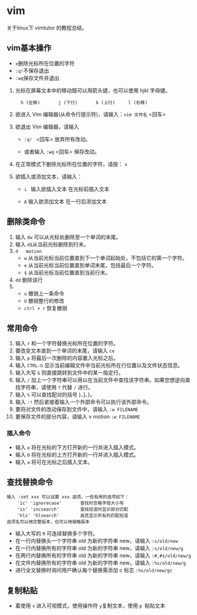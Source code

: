 # vim
关于linux下 vimtutor 的教程总结。 
## vim基本操作

- `x`删除光标所在位置的字符
- `:q!`不保存退出
- `:wq`保存文件并退出

1. 光标在屏幕文本中的移动既可以用箭头键，也可以使用 hjkl 字母键。

         h (左移)       j (下行)       k (上行)     l (右移)

2. 欲进入 Vim 编辑器(从命令行提示符)，请输入：`vim 文件名` <回车>

3. 欲退出 Vim 编辑器，请输入
      
      - <ESC>   `:q! `  <回车> 放弃所有改动。

      - 或者输入 <ESC>   `:wq`   <回车> 保存改动。

4. 在正常模式下删除光标所在位置的字符，请按： `x`

5. 欲插入或添加文本，请输入：

    - `i `  输入欲插入文本   <ESC>             在光标前插入文本

    - `A`  输入欲添加文本   <ESC>             在一行后添加文本

## 删除类命令

1. 输入 `dw` 可以从光标处删除至一个单词的末尾。
2. 输入 `d$`从当前光标删除到行末。
3.  `d   motion`
    - `w`  从当前光标当前位置直到下一个单词起始处，不包括它的第一个字符。
    - `e`  从当前光标当前位置直到单词末尾，包括最后一个字符。
    - `$`  从当前光标当前位置直到当前行末。
4. `dd` 删除该行
5. 
    - `u` 撤销上一条命令
    - `U` 撤销整行的修改
    - `ctrl + r` 恢复撤销

## 常用命令

1. 输入 `r` 和一个字符替换光标所在位置的字符。
2. 要改变文本直到一个单词的末尾，请输入 `ce`
3. 输入 `p` 将最后一次删除的内容置入光标之后。
4. 输入 `CTRL-G` 显示当前编辑文件中当前光标所在行位置以及文件状态信息。
5. 输入大写 `G` 则直接跳转到文件中的某一指定行。
6. 输入 `/` 加上一个字符串可以用以在当前文件中查找该字符串。如果您想逆向查找字符串，请使用 `?` 代替 `/` 进行。
7. 输入 `%` 可以查找配对的括号 )、]、}。
8. 输入 `:!` 然后紧接着输入一个外部命令可以执行该外部命令。
9. 要将对文件的改动保存到文件中，请输入 `:w FILENAME`
10. 要保存文件的部分内容，请输入 v motion `:w FILENAME `
### 插入命令
- 输入 `o` 将在光标的下方打开新的一行并进入插入模式。 
- 输入 `O` 将在光标的上方打开新的一行并进入插入模式。
- 输入 `a` 将可在光标之后插入文本。

## 查找替换命令

    输入 :set xxx 可以设置 xxx 选项。一些有用的选项如下：
        'ic' 'ignorecase'       查找时忽略字母大小写
        'is' 'incsearch'        查找短语时显示部分匹配
        'hls' 'hlsearch'        高亮显示所有的匹配短语
    选项名可以用完整版本，也可以用缩略版本

- 输入大写的 `R` 可连续替换多个字符。
- 在一行内替换头一个字符串 old 为新的字符串 new，请输入  `:s/old/new`
- 在一行内替换所有的字符串 old 为新的字符串 new，请输入  `:s/old/new/g`
- 在两行内替换所有的字符串 old 为新的字符串 new，请输入  `:#,#s/old/new/g`
- 在文件内替换所有的字符串 old 为新的字符串 new，请输入  `:%s/old/new/g`
- 进行全文替换时询问用户确认每个替换需添加 c 标志        `:%s/old/new/gc`

## 复制粘贴

- 着使用 `v` 进入可视模式，使用操作符 `y`复制文本，使用 `p `粘贴文本

